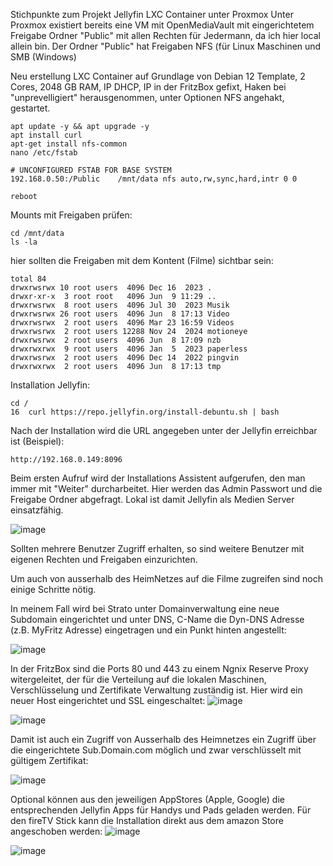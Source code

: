 Stichpunkte zum Projekt Jellyfin LXC Container unter Proxmox
Unter Proxmox existiert bereits eine VM mit OpenMediaVault mit eingerichtetem Freigabe Ordner "Public" mit allen Rechten für Jedermann, da ich hier local allein bin.
Der Ordner "Public" hat Freigaben NFS (für Linux Maschinen und SMB (Windows)

Neu erstellung LXC Container auf Grundlage von Debian 12 Template, 2 Cores, 2048 GB RAM, IP DHCP, IP in der FritzBox gefixt, Haken bei "unprevelligiert" herausgenommen, unter Optionen NFS angehakt, gestartet.

```
apt update -y && apt upgrade -y
apt install curl
apt-get install nfs-common
nano /etc/fstab
```
```
# UNCONFIGURED FSTAB FOR BASE SYSTEM
192.168.0.50:/Public    /mnt/data nfs auto,rw,sync,hard,intr 0 0

```
```
reboot
```
Mounts mit Freigaben prüfen:
```
cd /mnt/data
ls -la
```
hier sollten die Freigaben mit dem Kontent (Filme) sichtbar sein:
```
total 84
drwxrwsrwx 10 root users  4096 Dec 16  2023 .
drwxr-xr-x  3 root root   4096 Jun  9 11:29 ..
drwxrwsrwx  8 root users  4096 Jul 30  2023 Musik
drwxrwsrwx 26 root users  4096 Jun  8 17:13 Video
drwxrwsrwx  2 root users  4096 Mar 23 16:59 Videos
drwxrwsrwx  2 root users 12288 Nov 24  2024 motioneye
drwxrwsrwx  2 root users  4096 Jun  8 17:09 nzb
drwxrwxrwx  9 root users  4096 Jan  5  2023 paperless
drwxrwsrwx  2 root users  4096 Dec 14  2022 pingvin
drwxrwxrwx  2 root users  4096 Jun  8 17:13 tmp
```
Installation Jellyfin:
```
cd /
16  curl https://repo.jellyfin.org/install-debuntu.sh | bash
```
Nach der Installation wird die URL angegeben unter der Jellyfin erreichbar ist (Beispiel):
```
http://192.168.0.149:8096
```
Beim ersten Aufruf wird der Installations Assistent aufgerufen, den man immer mit "Weiter" durcharbeitet.
Hier werden das Admin Passwort und die Freigabe Ordner abgefragt.
Lokal ist damit Jellyfin als Medien Server einsatzfähig.

![image](https://github.com/user-attachments/assets/54ad4bf3-132c-4db2-8fad-74dff27f99d8)

Sollten mehrere Benutzer Zugriff erhalten, so sind weitere Benutzer mit eigenen Rechten und Freigaben einzurichten.

Um auch von ausserhalb des HeimNetzes auf die Filme zugreifen sind noch einige Schritte nötig.

In meinem Fall wird bei Strato unter Domainverwaltung eine neue Subdomain eingerichtet und unter DNS, C-Name die Dyn-DNS Adresse (z.B. MyFritz Adresse) eingetragen und ein Punkt hinten angestellt:

![image](https://github.com/user-attachments/assets/2060938a-e6a8-44b5-bbb4-df3a1b08db05)

In der FritzBox sind die Ports 80 und 443 zu einem Ngnix Reserve Proxy witergeleitet, der für die Verteilung auf die lokalen Maschinen, Verschlüsselung und Zertifikate Verwaltung zuständig ist.
Hier wird ein neuer Host eingerichtet und SSL eingeschaltet:
![image](https://github.com/user-attachments/assets/64b01182-1118-4949-be4f-42fc5001537f)

![image](https://github.com/user-attachments/assets/94cf113f-8b9a-4259-9ab9-6d17dd6bd5a1)

Damit ist auch ein Zugriff von Ausserhalb des Heimnetzes ein Zugriff über die eingerichtete Sub.Domain.com möglich und zwar verschlüsselt mit gültigem Zertifikat:

![image](https://github.com/user-attachments/assets/c6ed9d77-b3dc-4460-b559-cfbae97f23e6)

Optional können aus den jeweiligen AppStores (Apple, Google) die entsprechenden Jellyfin Apps für Handys und Pads geladen werden.
Für den fireTV Stick kann die Installation direkt aus dem amazon Store angeschoben werden:
![image](https://github.com/user-attachments/assets/47276b23-130d-4104-988a-bb668f65899b)

![image](https://github.com/user-attachments/assets/194065ca-77a9-4e3b-b757-ce6c8693a278)
